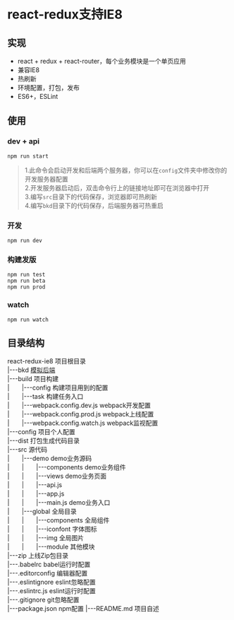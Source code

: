 # react-redux支持IE8

## 实现

+ react + redux + react-router，每个业务模块是一个单页应用
+ 兼容IE8
+ 热刷新
+ 环境配置，打包，发布
+ ES6+，ESLint

## 使用

### dev + api
    npm run start

>1.此命令会启动开发和后端两个服务器，你可以在`config`文件夹中修改你的开发服务器配置  
2.开发服务器启动后，双击命令行上的链接地址即可在浏览器中打开  
3.编写`src`目录下的代码保存，浏览器即可热刷新  
4.编写`bkd`目录下的代码保存，后端服务器可热重启

### 开发
    npm run dev

### 构建发版
    npm run test
    npm run beta
    npm run prod

### watch
    npm run watch

## 目录结构
react-redux-ie8 项目根目录  
|---bkd [模拟后端](/doc/模拟后端.md)  
|---build 项目构建  
|　　|---config 构建项目用到的配置    
|　　|---task 构建任务入口  
|　　|---webpack.config.dev.js webpack开发配置  
|　　|---webpack.config.prod.js webpack上线配置  
|　　|---webpack.config.watch.js webpack监视配置  
|---config 项目个人配置  
|---dist 打包生成代码目录  
|---src 源代码  
|　　|---demo demo业务源码  
|　　|　　|---components demo业务组件  
|　　|　　|---views demo业务页面  
|　　|　　|---api.js  
|　　|　　|---app.js  
|　　|　　|---main.js demo业务入口  
|　　|---global 全局目录  
|　　|　　|---components 全局组件  
|　　|　　|---iconfont 字体图标  
|　　|　　|---img 全局图片  
|　　|　　|---module 其他模块  
|---zip 上线Zip包目录  
|---.babelrc babel运行时配置  
|---.editorconfig 编辑器配置  
|---.eslintignore eslint忽略配置  	
|---.eslintrc.js eslint运行时配置  
|---.gitignore git忽略配置  
|---package.json npm配置
|---README.md 项目自述  




